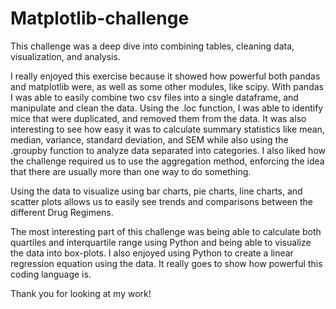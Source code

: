 # Matplotlib-challenge

This challenge was a deep dive into combining tables, cleaning data, visualization, and analysis.  

I really enjoyed this exercise because it showed how powerful both pandas and matplotlib were, as well as some other modules, like scipy.  With pandas I was able to easily combine two csv files into a single dataframe, and manipulate and clean the data. Using the .loc function, I was able to identify mice that were duplicated, and removed them from the data. It was also interesting to see how easy it was to calculate summary statistics like mean, median, variance, standard deviation, and SEM while also using the .groupby function to analyze data separated into categories. I also liked how the challenge required us to use the aggregation method, enforcing the idea that there are usually more than one way to do something.

Using the data to visualize using bar charts, pie charts, line charts, and scatter plots allows us to easily see trends and comparisons between the different Drug Regimens.  

The most interesting part of this challenge was being able to calculate both quartiles and interquartile range using Python and being able to visualize the data into box-plots.  I also enjoyed using Python to create a linear regression equation using the data.  It really goes to show how powerful this coding language is.  

Thank you for looking at my work!